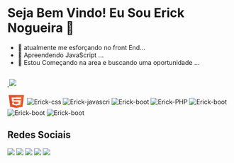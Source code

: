 <h1>Seja Bem Vindo! Eu Sou Erick Nogueira 👋</h1>

- 🔭 atualmente me esforçando no front End...
- 🌱 Apreendendo JavaScript ...
- 🤔 Estou Começando na area e buscando uma oportunidade ...

##

<div>
    <a href="https://github.com/Erick-Nogueira">
        <img width="400em"  src="https://github-readme-stats.vercel.app/api?username=Erick-Nogueira&show_icons=true&theme=dark" alt="">
        <img width="380em" src="https://github-readme-stats.vercel.app/api/top-langs/?username=Erick-Nogueira&layout=compact&theme=dark"> 
    </a>
</div>  
    
<div style="display: inline_block" src="https://github.com/Erick-Nogueira/Erick-Nogueira"><br>
  <img align="center" alt="Erick-HTML" height="30" width="40" src="https://raw.githubusercontent.com/devicons/devicon/master/icons/html5/html5-original.svg">
  <img align="center" alt="Erick-css" height="30" width="40" src="https://cdn.jsdelivr.net/gh/devicons/devicon/icons/css3/css3-original.svg" />
  <img align="center" alt="Erick-javascri" height="30" width="40" src="https://cdn.jsdelivr.net/gh/devicons/devicon/icons/javascript/javascript-original.svg" />
  <img align="center" alt="Erick-boot" height="40" width="50" src="https://cdn.jsdelivr.net/gh/devicons/devicon/icons/bootstrap/bootstrap-original.svg" />
  <img align="center" alt="Erick-PHP" height="40" width="50" src="https://cdn.jsdelivr.net/gh/devicons/devicon/icons/php/php-plain.svg">
  <img align="center" alt="Erick-boot" height="30" width="40" src="https://cdn.jsdelivr.net/gh/devicons/devicon/icons/python/python-original.svg" />
  <img align="center" alt="Erick-boot" height="30" width="40" src="https://cdn.jsdelivr.net/gh/devicons/devicon/icons/linux/linux-original.svg" />
  <img align="center" alt="Erick-boot" height="30" width="30" src="https://cdn.jsdelivr.net/gh/devicons/devicon/icons/vscode/vscode-original.svg" />     
<div>
    <h2>Redes Sociais</h2>
<div style="display: inline_block">
    <a href="mailto:erick.cazalladev@gmail.com">
    <img src="https://img.shields.io/badge/Gmail-D14836?style=for-the-badge&logo=gmail&logoColor=white"/></a>
    <a href="https://www.instagram.com/erick.nogueira.921/">
    <img src="https://img.shields.io/badge/Instagram-E4405F?style=for-the-badge&logo=instagram&logoColor=white"/></a>
    <a href="https://www.linkedin.com/in/erick-nogueira-0aaa9225b/">
    <img src="https://img.shields.io/badge/LinkedIn-0077B5?style=for-the-badge&logo=linkedin&logoColor=white"/></a>
    <a href="https://github.com/Erick-Nogueira">
    <img src="https://img.shields.io/badge/GitHub-100000?style=for-the-badge&logo=github&logoColor=white"/></a>
    <a href="https://wa.me/5511996729694">   
    <img src="https://img.shields.io/badge/WhatsApp-25D366?style=for-the-badge&logo=whatsapp&logoColor=white"/></a>
</div>
    
